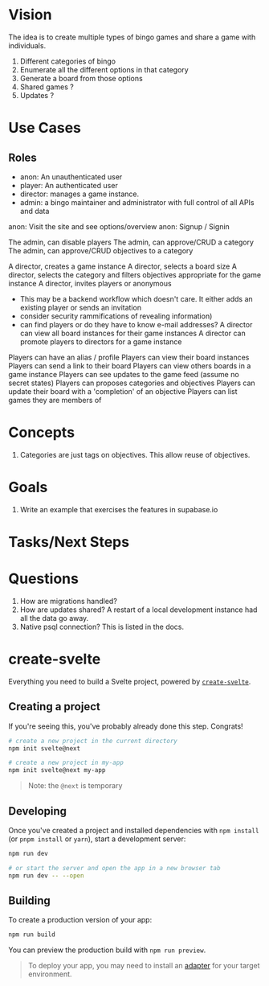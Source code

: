 # Vision
The idea is to create multiple types of bingo games and share a game with individuals.

1. Different categories of bingo
  1. Enumerate all the different options in that category
  1. Generate a board from those options
1. Shared games ?
  1. Updates ?

# Use Cases

## Roles
* anon: An unauthenticated user
* player: An authenticated user
* director: manages a game instance.
* admin: a bingo maintainer and administrator with full control of all APIs and data

anon: Visit the site and see options/overview
anon: Signup / Signin

The admin, can disable players
The admin, can approve/CRUD a category
The admin, can approve/CRUD objectives to a category

A director, creates a game instance
A director, selects a board size
A director, selects the category and filters objectives appropriate for the game instance
A director, invites players or anonymous
  * This may be a backend workflow which doesn't care. It either adds an existing player or sends an invitation
  * consider security rammifications of revealing information)
  * can find players or do they have to know e-mail addresses?
A director can view all board instances for their game instances
A director can promote players to directors for a game instance

Players can have an alias / profile
Players can view their board instances
Players can send a link to their board
Players can view others boards in a game instance
Players can see updates to the game feed (assume no secret states)
Players can proposes categories and objectives 
Players can update their board with a 'completion' of an objective
Players can list games they are members of

# Concepts
1. Categories are just tags on objectives. This allow reuse of objectives.

# Goals
1. Write an example that exercises the features in supabase.io

# Tasks/Next Steps


# Questions
1. How are migrations handled?
2. How are updates shared? A restart of a local development instance had all the data go away.
3. Native psql connection? This is listed in the docs.


# create-svelte

Everything you need to build a Svelte project, powered by [`create-svelte`](https://github.com/sveltejs/kit/tree/master/packages/create-svelte).

## Creating a project

If you're seeing this, you've probably already done this step. Congrats!

```bash
# create a new project in the current directory
npm init svelte@next

# create a new project in my-app
npm init svelte@next my-app
```

> Note: the `@next` is temporary

## Developing

Once you've created a project and installed dependencies with `npm install` (or `pnpm install` or `yarn`), start a development server:

```bash
npm run dev

# or start the server and open the app in a new browser tab
npm run dev -- --open
```

## Building

To create a production version of your app:

```bash
npm run build
```

You can preview the production build with `npm run preview`.

> To deploy your app, you may need to install an [adapter](https://kit.svelte.dev/docs#adapters) for your target environment.
